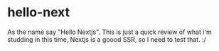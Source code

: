 # hello-next
As the name say "Hello Nextjs". This is just a quick review of what i'm studding in this time, Nextjs is a goood SSR, so I need to test that. :/
